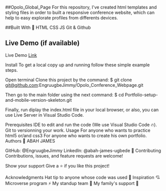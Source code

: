 ##Opolo_Global_Page
For this repository, I've created html templates and styling files in order to built a responsive conference website, which can help to easy explorate profiles from differents devices.

##Built With 🔨
HTML
CSS
JS
Git & Github

## Live Demo (if available)
Live Demo [Link](https://engruugbejimmy.github.io/Opolo_Conference_Webpage/)

Install
To get a local copy up and running follow these simple example steps.

Open terminal
Clone this project by the command:
$ git clone git@github.com:EngruugbeJimmy/Opolo_Conference_Webpage.git

Then go to the main folder using the next command:
$ cd Portfolio-setup-and-mobile-version-skeleton.git

Finally, run diplay the index.html file in your local browser, or also, you can use Live Server in Visual Studio Code.

Prerequisites
IDE to edit and run the code (We use Visual Studio Code 🔥).
Git to versionning your work.
Usage
For anyone who wants to practice html5 or/and css3
For anyone who wants to create his own portfolio.
Authors
👤 ABAH JAMES

GitHub: @EngruugbeJimmy
LinkedIn: @abah-james-ugbede
🤝 Contributing
Contributions, issues, and feature requests are welcome!

Show your support
Give a ⭐️ if you like this project!

Acknowledgments
Hat tip to anyone whose code was used 🔰
Inspiration 💘
Microverse program ⚡
My standup team 🏹
My family's support 🙌
